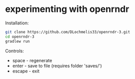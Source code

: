 # experimenting with openrndr

Installation:
```bash
git clone https://github.com/DLochmelis33/openrndr-3.git
cd openrndr-3
gradlew run
```

Controls:
* space - regenerate
* enter - save to file (requires folder 'saves/')
* escape - exit

